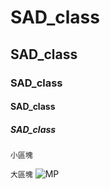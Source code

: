 # SAD_class
## SAD_class
### SAD_class
#### SAD_class
##### SAD_class

`小區塊`

```大區塊```
![MP](曼波咒封面.png"曼波")
